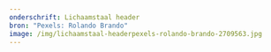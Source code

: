 ```yaml
---
onderschrift: Lichaamstaal header
bron: "Pexels: Rolando Brando"
image: /img/lichaamstaal-headerpexels-rolando-brando-2709563.jpg
---
```

